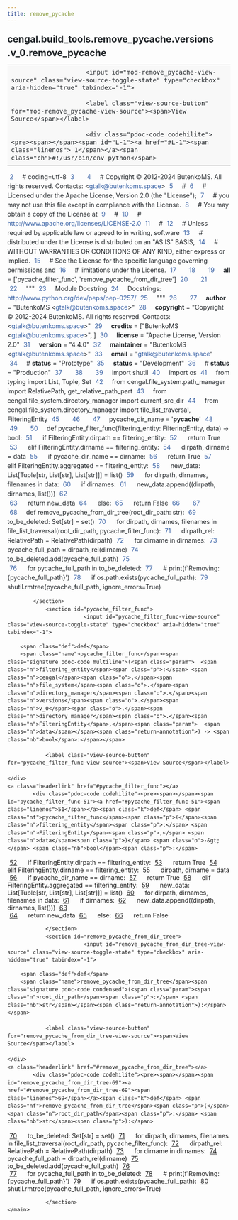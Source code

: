 ```yaml
---
title: remove_pycache
---
```


<div>
    <main class="pdoc">
            <section class="module-info">
                    <h1 class="modulename">
cengal<wbr>.build_tools<wbr>.remove_pycache<wbr>.versions<wbr>.v_0<wbr>.remove_pycache    </h1>

                
                        <input id="mod-remove_pycache-view-source" class="view-source-toggle-state" type="checkbox" aria-hidden="true" tabindex="-1">

                        <label class="view-source-button" for="mod-remove_pycache-view-source"><span>View Source</span></label>

                        <div class="pdoc-code codehilite"><pre><span></span><span id="L-1"><a href="#L-1"><span class="linenos"> 1</span></a><span class="ch">#!/usr/bin/env python</span>
</span><span id="L-2"><a href="#L-2"><span class="linenos"> 2</span></a><span class="c1"># coding=utf-8</span>
</span><span id="L-3"><a href="#L-3"><span class="linenos"> 3</span></a>
</span><span id="L-4"><a href="#L-4"><span class="linenos"> 4</span></a><span class="c1"># Copyright © 2012-2024 ButenkoMS. All rights reserved. Contacts: &lt;gtalk@butenkoms.space&gt;</span>
</span><span id="L-5"><a href="#L-5"><span class="linenos"> 5</span></a><span class="c1"># </span>
</span><span id="L-6"><a href="#L-6"><span class="linenos"> 6</span></a><span class="c1"># Licensed under the Apache License, Version 2.0 (the &quot;License&quot;);</span>
</span><span id="L-7"><a href="#L-7"><span class="linenos"> 7</span></a><span class="c1"># you may not use this file except in compliance with the License.</span>
</span><span id="L-8"><a href="#L-8"><span class="linenos"> 8</span></a><span class="c1"># You may obtain a copy of the License at</span>
</span><span id="L-9"><a href="#L-9"><span class="linenos"> 9</span></a><span class="c1"># </span>
</span><span id="L-10"><a href="#L-10"><span class="linenos">10</span></a><span class="c1">#     http://www.apache.org/licenses/LICENSE-2.0</span>
</span><span id="L-11"><a href="#L-11"><span class="linenos">11</span></a><span class="c1"># </span>
</span><span id="L-12"><a href="#L-12"><span class="linenos">12</span></a><span class="c1"># Unless required by applicable law or agreed to in writing, software</span>
</span><span id="L-13"><a href="#L-13"><span class="linenos">13</span></a><span class="c1"># distributed under the License is distributed on an &quot;AS IS&quot; BASIS,</span>
</span><span id="L-14"><a href="#L-14"><span class="linenos">14</span></a><span class="c1"># WITHOUT WARRANTIES OR CONDITIONS OF ANY KIND, either express or implied.</span>
</span><span id="L-15"><a href="#L-15"><span class="linenos">15</span></a><span class="c1"># See the License for the specific language governing permissions and</span>
</span><span id="L-16"><a href="#L-16"><span class="linenos">16</span></a><span class="c1"># limitations under the License.</span>
</span><span id="L-17"><a href="#L-17"><span class="linenos">17</span></a>
</span><span id="L-18"><a href="#L-18"><span class="linenos">18</span></a>
</span><span id="L-19"><a href="#L-19"><span class="linenos">19</span></a><span class="n">__all__</span> <span class="o">=</span> <span class="p">[</span><span class="s1">&#39;pycache_filter_func&#39;</span><span class="p">,</span> <span class="s1">&#39;remove_pycache_from_dir_tree&#39;</span><span class="p">]</span>
</span><span id="L-20"><a href="#L-20"><span class="linenos">20</span></a>
</span><span id="L-21"><a href="#L-21"><span class="linenos">21</span></a>
</span><span id="L-22"><a href="#L-22"><span class="linenos">22</span></a><span class="sd">&quot;&quot;&quot;</span>
</span><span id="L-23"><a href="#L-23"><span class="linenos">23</span></a><span class="sd">Module Docstring</span>
</span><span id="L-24"><a href="#L-24"><span class="linenos">24</span></a><span class="sd">Docstrings: http://www.python.org/dev/peps/pep-0257/</span>
</span><span id="L-25"><a href="#L-25"><span class="linenos">25</span></a><span class="sd">&quot;&quot;&quot;</span>
</span><span id="L-26"><a href="#L-26"><span class="linenos">26</span></a>
</span><span id="L-27"><a href="#L-27"><span class="linenos">27</span></a><span class="n">__author__</span> <span class="o">=</span> <span class="s2">&quot;ButenkoMS &lt;gtalk@butenkoms.space&gt;&quot;</span>
</span><span id="L-28"><a href="#L-28"><span class="linenos">28</span></a><span class="n">__copyright__</span> <span class="o">=</span> <span class="s2">&quot;Copyright © 2012-2024 ButenkoMS. All rights reserved. Contacts: &lt;gtalk@butenkoms.space&gt;&quot;</span>
</span><span id="L-29"><a href="#L-29"><span class="linenos">29</span></a><span class="n">__credits__</span> <span class="o">=</span> <span class="p">[</span><span class="s2">&quot;ButenkoMS &lt;gtalk@butenkoms.space&gt;&quot;</span><span class="p">,</span> <span class="p">]</span>
</span><span id="L-30"><a href="#L-30"><span class="linenos">30</span></a><span class="n">__license__</span> <span class="o">=</span> <span class="s2">&quot;Apache License, Version 2.0&quot;</span>
</span><span id="L-31"><a href="#L-31"><span class="linenos">31</span></a><span class="n">__version__</span> <span class="o">=</span> <span class="s2">&quot;4.4.0&quot;</span>
</span><span id="L-32"><a href="#L-32"><span class="linenos">32</span></a><span class="n">__maintainer__</span> <span class="o">=</span> <span class="s2">&quot;ButenkoMS &lt;gtalk@butenkoms.space&gt;&quot;</span>
</span><span id="L-33"><a href="#L-33"><span class="linenos">33</span></a><span class="n">__email__</span> <span class="o">=</span> <span class="s2">&quot;gtalk@butenkoms.space&quot;</span>
</span><span id="L-34"><a href="#L-34"><span class="linenos">34</span></a><span class="c1"># __status__ = &quot;Prototype&quot;</span>
</span><span id="L-35"><a href="#L-35"><span class="linenos">35</span></a><span class="n">__status__</span> <span class="o">=</span> <span class="s2">&quot;Development&quot;</span>
</span><span id="L-36"><a href="#L-36"><span class="linenos">36</span></a><span class="c1"># __status__ = &quot;Production&quot;</span>
</span><span id="L-37"><a href="#L-37"><span class="linenos">37</span></a>
</span><span id="L-38"><a href="#L-38"><span class="linenos">38</span></a>
</span><span id="L-39"><a href="#L-39"><span class="linenos">39</span></a><span class="kn">import</span> <span class="nn">shutil</span>
</span><span id="L-40"><a href="#L-40"><span class="linenos">40</span></a><span class="kn">import</span> <span class="nn">os</span>
</span><span id="L-41"><a href="#L-41"><span class="linenos">41</span></a><span class="kn">from</span> <span class="nn">typing</span> <span class="kn">import</span> <span class="n">List</span><span class="p">,</span> <span class="n">Tuple</span><span class="p">,</span> <span class="n">Set</span>
</span><span id="L-42"><a href="#L-42"><span class="linenos">42</span></a><span class="kn">from</span> <span class="nn">cengal.file_system.path_manager</span> <span class="kn">import</span> <span class="n">RelativePath</span><span class="p">,</span> <span class="n">get_relative_path_part</span>
</span><span id="L-43"><a href="#L-43"><span class="linenos">43</span></a><span class="kn">from</span> <span class="nn">cengal.file_system.directory_manager</span> <span class="kn">import</span> <span class="n">current_src_dir</span>
</span><span id="L-44"><a href="#L-44"><span class="linenos">44</span></a><span class="kn">from</span> <span class="nn">cengal.file_system.directory_manager</span> <span class="kn">import</span> <span class="n">file_list_traversal</span><span class="p">,</span> <span class="n">FilteringEntity</span>
</span><span id="L-45"><a href="#L-45"><span class="linenos">45</span></a>
</span><span id="L-46"><a href="#L-46"><span class="linenos">46</span></a>
</span><span id="L-47"><a href="#L-47"><span class="linenos">47</span></a><span class="n">pycache_dir_name</span> <span class="o">=</span> <span class="s1">&#39;__pycache__&#39;</span>
</span><span id="L-48"><a href="#L-48"><span class="linenos">48</span></a>
</span><span id="L-49"><a href="#L-49"><span class="linenos">49</span></a>
</span><span id="L-50"><a href="#L-50"><span class="linenos">50</span></a><span class="k">def</span> <span class="nf">pycache_filter_func</span><span class="p">(</span><span class="n">filtering_entity</span><span class="p">:</span> <span class="n">FilteringEntity</span><span class="p">,</span> <span class="n">data</span><span class="p">)</span> <span class="o">-&gt;</span> <span class="nb">bool</span><span class="p">:</span>
</span><span id="L-51"><a href="#L-51"><span class="linenos">51</span></a>    <span class="k">if</span> <span class="n">FilteringEntity</span><span class="o">.</span><span class="n">dirpath</span> <span class="o">==</span> <span class="n">filtering_entity</span><span class="p">:</span>
</span><span id="L-52"><a href="#L-52"><span class="linenos">52</span></a>        <span class="k">return</span> <span class="kc">True</span>
</span><span id="L-53"><a href="#L-53"><span class="linenos">53</span></a>    <span class="k">elif</span> <span class="n">FilteringEntity</span><span class="o">.</span><span class="n">dirname</span> <span class="o">==</span> <span class="n">filtering_entity</span><span class="p">:</span>
</span><span id="L-54"><a href="#L-54"><span class="linenos">54</span></a>        <span class="n">dirpath</span><span class="p">,</span> <span class="n">dirname</span> <span class="o">=</span> <span class="n">data</span>
</span><span id="L-55"><a href="#L-55"><span class="linenos">55</span></a>        <span class="k">if</span> <span class="n">pycache_dir_name</span> <span class="o">==</span> <span class="n">dirname</span><span class="p">:</span>
</span><span id="L-56"><a href="#L-56"><span class="linenos">56</span></a>            <span class="k">return</span> <span class="kc">True</span>
</span><span id="L-57"><a href="#L-57"><span class="linenos">57</span></a>    <span class="k">elif</span> <span class="n">FilteringEntity</span><span class="o">.</span><span class="n">aggregated</span> <span class="o">==</span> <span class="n">filtering_entity</span><span class="p">:</span>
</span><span id="L-58"><a href="#L-58"><span class="linenos">58</span></a>        <span class="n">new_data</span><span class="p">:</span> <span class="n">List</span><span class="p">[</span><span class="n">Tuple</span><span class="p">[</span><span class="nb">str</span><span class="p">,</span> <span class="n">List</span><span class="p">[</span><span class="nb">str</span><span class="p">],</span> <span class="n">List</span><span class="p">[</span><span class="nb">str</span><span class="p">]]]</span> <span class="o">=</span> <span class="nb">list</span><span class="p">()</span>
</span><span id="L-59"><a href="#L-59"><span class="linenos">59</span></a>        <span class="k">for</span> <span class="n">dirpath</span><span class="p">,</span> <span class="n">dirnames</span><span class="p">,</span> <span class="n">filenames</span> <span class="ow">in</span> <span class="n">data</span><span class="p">:</span>
</span><span id="L-60"><a href="#L-60"><span class="linenos">60</span></a>            <span class="k">if</span> <span class="n">dirnames</span><span class="p">:</span>
</span><span id="L-61"><a href="#L-61"><span class="linenos">61</span></a>                <span class="n">new_data</span><span class="o">.</span><span class="n">append</span><span class="p">((</span><span class="n">dirpath</span><span class="p">,</span> <span class="n">dirnames</span><span class="p">,</span> <span class="nb">list</span><span class="p">()))</span>
</span><span id="L-62"><a href="#L-62"><span class="linenos">62</span></a>        
</span><span id="L-63"><a href="#L-63"><span class="linenos">63</span></a>        <span class="k">return</span> <span class="n">new_data</span>
</span><span id="L-64"><a href="#L-64"><span class="linenos">64</span></a>    <span class="k">else</span><span class="p">:</span>
</span><span id="L-65"><a href="#L-65"><span class="linenos">65</span></a>        <span class="k">return</span> <span class="kc">False</span>
</span><span id="L-66"><a href="#L-66"><span class="linenos">66</span></a>
</span><span id="L-67"><a href="#L-67"><span class="linenos">67</span></a>
</span><span id="L-68"><a href="#L-68"><span class="linenos">68</span></a><span class="k">def</span> <span class="nf">remove_pycache_from_dir_tree</span><span class="p">(</span><span class="n">root_dir_path</span><span class="p">:</span> <span class="nb">str</span><span class="p">):</span>
</span><span id="L-69"><a href="#L-69"><span class="linenos">69</span></a>    <span class="n">to_be_deleted</span><span class="p">:</span> <span class="n">Set</span><span class="p">[</span><span class="nb">str</span><span class="p">]</span> <span class="o">=</span> <span class="nb">set</span><span class="p">()</span>
</span><span id="L-70"><a href="#L-70"><span class="linenos">70</span></a>    <span class="k">for</span> <span class="n">dirpath</span><span class="p">,</span> <span class="n">dirnames</span><span class="p">,</span> <span class="n">filenames</span> <span class="ow">in</span> <span class="n">file_list_traversal</span><span class="p">(</span><span class="n">root_dir_path</span><span class="p">,</span> <span class="n">pycache_filter_func</span><span class="p">):</span>
</span><span id="L-71"><a href="#L-71"><span class="linenos">71</span></a>        <span class="n">dirpath_rel</span><span class="p">:</span> <span class="n">RelativePath</span> <span class="o">=</span> <span class="n">RelativePath</span><span class="p">(</span><span class="n">dirpath</span><span class="p">)</span>
</span><span id="L-72"><a href="#L-72"><span class="linenos">72</span></a>        <span class="k">for</span> <span class="n">dirname</span> <span class="ow">in</span> <span class="n">dirnames</span><span class="p">:</span>
</span><span id="L-73"><a href="#L-73"><span class="linenos">73</span></a>            <span class="n">pycache_full_path</span> <span class="o">=</span> <span class="n">dirpath_rel</span><span class="p">(</span><span class="n">dirname</span><span class="p">)</span>
</span><span id="L-74"><a href="#L-74"><span class="linenos">74</span></a>            <span class="n">to_be_deleted</span><span class="o">.</span><span class="n">add</span><span class="p">(</span><span class="n">pycache_full_path</span><span class="p">)</span>
</span><span id="L-75"><a href="#L-75"><span class="linenos">75</span></a>    
</span><span id="L-76"><a href="#L-76"><span class="linenos">76</span></a>    <span class="k">for</span> <span class="n">pycache_full_path</span> <span class="ow">in</span> <span class="n">to_be_deleted</span><span class="p">:</span>
</span><span id="L-77"><a href="#L-77"><span class="linenos">77</span></a>        <span class="c1"># print(f&#39;Removing: {pycache_full_path}&#39;)</span>
</span><span id="L-78"><a href="#L-78"><span class="linenos">78</span></a>        <span class="k">if</span> <span class="n">os</span><span class="o">.</span><span class="n">path</span><span class="o">.</span><span class="n">exists</span><span class="p">(</span><span class="n">pycache_full_path</span><span class="p">):</span>
</span><span id="L-79"><a href="#L-79"><span class="linenos">79</span></a>            <span class="n">shutil</span><span class="o">.</span><span class="n">rmtree</span><span class="p">(</span><span class="n">pycache_full_path</span><span class="p">,</span> <span class="n">ignore_errors</span><span class="o">=</span><span class="kc">True</span><span class="p">)</span>
</span></pre></div>


            </section>
                <section id="pycache_filter_func">
                            <input id="pycache_filter_func-view-source" class="view-source-toggle-state" type="checkbox" aria-hidden="true" tabindex="-1">
<div class="attr function">
            
        <span class="def">def</span>
        <span class="name">pycache_filter_func</span><span class="signature pdoc-code multiline">(<span class="param">	<span class="n">filtering_entity</span><span class="p">:</span> <span class="n">cengal</span><span class="o">.</span><span class="n">file_system</span><span class="o">.</span><span class="n">directory_manager</span><span class="o">.</span><span class="n">versions</span><span class="o">.</span><span class="n">v_0</span><span class="o">.</span><span class="n">directory_manager</span><span class="o">.</span><span class="n">FilteringEntity</span>,</span><span class="param">	<span class="n">data</span></span><span class="return-annotation">) -> <span class="nb">bool</span>:</span></span>

                <label class="view-source-button" for="pycache_filter_func-view-source"><span>View Source</span></label>

    </div>
    <a class="headerlink" href="#pycache_filter_func"></a>
            <div class="pdoc-code codehilite"><pre><span></span><span id="pycache_filter_func-51"><a href="#pycache_filter_func-51"><span class="linenos">51</span></a><span class="k">def</span> <span class="nf">pycache_filter_func</span><span class="p">(</span><span class="n">filtering_entity</span><span class="p">:</span> <span class="n">FilteringEntity</span><span class="p">,</span> <span class="n">data</span><span class="p">)</span> <span class="o">-&gt;</span> <span class="nb">bool</span><span class="p">:</span>
</span><span id="pycache_filter_func-52"><a href="#pycache_filter_func-52"><span class="linenos">52</span></a>    <span class="k">if</span> <span class="n">FilteringEntity</span><span class="o">.</span><span class="n">dirpath</span> <span class="o">==</span> <span class="n">filtering_entity</span><span class="p">:</span>
</span><span id="pycache_filter_func-53"><a href="#pycache_filter_func-53"><span class="linenos">53</span></a>        <span class="k">return</span> <span class="kc">True</span>
</span><span id="pycache_filter_func-54"><a href="#pycache_filter_func-54"><span class="linenos">54</span></a>    <span class="k">elif</span> <span class="n">FilteringEntity</span><span class="o">.</span><span class="n">dirname</span> <span class="o">==</span> <span class="n">filtering_entity</span><span class="p">:</span>
</span><span id="pycache_filter_func-55"><a href="#pycache_filter_func-55"><span class="linenos">55</span></a>        <span class="n">dirpath</span><span class="p">,</span> <span class="n">dirname</span> <span class="o">=</span> <span class="n">data</span>
</span><span id="pycache_filter_func-56"><a href="#pycache_filter_func-56"><span class="linenos">56</span></a>        <span class="k">if</span> <span class="n">pycache_dir_name</span> <span class="o">==</span> <span class="n">dirname</span><span class="p">:</span>
</span><span id="pycache_filter_func-57"><a href="#pycache_filter_func-57"><span class="linenos">57</span></a>            <span class="k">return</span> <span class="kc">True</span>
</span><span id="pycache_filter_func-58"><a href="#pycache_filter_func-58"><span class="linenos">58</span></a>    <span class="k">elif</span> <span class="n">FilteringEntity</span><span class="o">.</span><span class="n">aggregated</span> <span class="o">==</span> <span class="n">filtering_entity</span><span class="p">:</span>
</span><span id="pycache_filter_func-59"><a href="#pycache_filter_func-59"><span class="linenos">59</span></a>        <span class="n">new_data</span><span class="p">:</span> <span class="n">List</span><span class="p">[</span><span class="n">Tuple</span><span class="p">[</span><span class="nb">str</span><span class="p">,</span> <span class="n">List</span><span class="p">[</span><span class="nb">str</span><span class="p">],</span> <span class="n">List</span><span class="p">[</span><span class="nb">str</span><span class="p">]]]</span> <span class="o">=</span> <span class="nb">list</span><span class="p">()</span>
</span><span id="pycache_filter_func-60"><a href="#pycache_filter_func-60"><span class="linenos">60</span></a>        <span class="k">for</span> <span class="n">dirpath</span><span class="p">,</span> <span class="n">dirnames</span><span class="p">,</span> <span class="n">filenames</span> <span class="ow">in</span> <span class="n">data</span><span class="p">:</span>
</span><span id="pycache_filter_func-61"><a href="#pycache_filter_func-61"><span class="linenos">61</span></a>            <span class="k">if</span> <span class="n">dirnames</span><span class="p">:</span>
</span><span id="pycache_filter_func-62"><a href="#pycache_filter_func-62"><span class="linenos">62</span></a>                <span class="n">new_data</span><span class="o">.</span><span class="n">append</span><span class="p">((</span><span class="n">dirpath</span><span class="p">,</span> <span class="n">dirnames</span><span class="p">,</span> <span class="nb">list</span><span class="p">()))</span>
</span><span id="pycache_filter_func-63"><a href="#pycache_filter_func-63"><span class="linenos">63</span></a>        
</span><span id="pycache_filter_func-64"><a href="#pycache_filter_func-64"><span class="linenos">64</span></a>        <span class="k">return</span> <span class="n">new_data</span>
</span><span id="pycache_filter_func-65"><a href="#pycache_filter_func-65"><span class="linenos">65</span></a>    <span class="k">else</span><span class="p">:</span>
</span><span id="pycache_filter_func-66"><a href="#pycache_filter_func-66"><span class="linenos">66</span></a>        <span class="k">return</span> <span class="kc">False</span>
</span></pre></div>


    

                </section>
                <section id="remove_pycache_from_dir_tree">
                            <input id="remove_pycache_from_dir_tree-view-source" class="view-source-toggle-state" type="checkbox" aria-hidden="true" tabindex="-1">
<div class="attr function">
            
        <span class="def">def</span>
        <span class="name">remove_pycache_from_dir_tree</span><span class="signature pdoc-code condensed">(<span class="param"><span class="n">root_dir_path</span><span class="p">:</span> <span class="nb">str</span></span><span class="return-annotation">):</span></span>

                <label class="view-source-button" for="remove_pycache_from_dir_tree-view-source"><span>View Source</span></label>

    </div>
    <a class="headerlink" href="#remove_pycache_from_dir_tree"></a>
            <div class="pdoc-code codehilite"><pre><span></span><span id="remove_pycache_from_dir_tree-69"><a href="#remove_pycache_from_dir_tree-69"><span class="linenos">69</span></a><span class="k">def</span> <span class="nf">remove_pycache_from_dir_tree</span><span class="p">(</span><span class="n">root_dir_path</span><span class="p">:</span> <span class="nb">str</span><span class="p">):</span>
</span><span id="remove_pycache_from_dir_tree-70"><a href="#remove_pycache_from_dir_tree-70"><span class="linenos">70</span></a>    <span class="n">to_be_deleted</span><span class="p">:</span> <span class="n">Set</span><span class="p">[</span><span class="nb">str</span><span class="p">]</span> <span class="o">=</span> <span class="nb">set</span><span class="p">()</span>
</span><span id="remove_pycache_from_dir_tree-71"><a href="#remove_pycache_from_dir_tree-71"><span class="linenos">71</span></a>    <span class="k">for</span> <span class="n">dirpath</span><span class="p">,</span> <span class="n">dirnames</span><span class="p">,</span> <span class="n">filenames</span> <span class="ow">in</span> <span class="n">file_list_traversal</span><span class="p">(</span><span class="n">root_dir_path</span><span class="p">,</span> <span class="n">pycache_filter_func</span><span class="p">):</span>
</span><span id="remove_pycache_from_dir_tree-72"><a href="#remove_pycache_from_dir_tree-72"><span class="linenos">72</span></a>        <span class="n">dirpath_rel</span><span class="p">:</span> <span class="n">RelativePath</span> <span class="o">=</span> <span class="n">RelativePath</span><span class="p">(</span><span class="n">dirpath</span><span class="p">)</span>
</span><span id="remove_pycache_from_dir_tree-73"><a href="#remove_pycache_from_dir_tree-73"><span class="linenos">73</span></a>        <span class="k">for</span> <span class="n">dirname</span> <span class="ow">in</span> <span class="n">dirnames</span><span class="p">:</span>
</span><span id="remove_pycache_from_dir_tree-74"><a href="#remove_pycache_from_dir_tree-74"><span class="linenos">74</span></a>            <span class="n">pycache_full_path</span> <span class="o">=</span> <span class="n">dirpath_rel</span><span class="p">(</span><span class="n">dirname</span><span class="p">)</span>
</span><span id="remove_pycache_from_dir_tree-75"><a href="#remove_pycache_from_dir_tree-75"><span class="linenos">75</span></a>            <span class="n">to_be_deleted</span><span class="o">.</span><span class="n">add</span><span class="p">(</span><span class="n">pycache_full_path</span><span class="p">)</span>
</span><span id="remove_pycache_from_dir_tree-76"><a href="#remove_pycache_from_dir_tree-76"><span class="linenos">76</span></a>    
</span><span id="remove_pycache_from_dir_tree-77"><a href="#remove_pycache_from_dir_tree-77"><span class="linenos">77</span></a>    <span class="k">for</span> <span class="n">pycache_full_path</span> <span class="ow">in</span> <span class="n">to_be_deleted</span><span class="p">:</span>
</span><span id="remove_pycache_from_dir_tree-78"><a href="#remove_pycache_from_dir_tree-78"><span class="linenos">78</span></a>        <span class="c1"># print(f&#39;Removing: {pycache_full_path}&#39;)</span>
</span><span id="remove_pycache_from_dir_tree-79"><a href="#remove_pycache_from_dir_tree-79"><span class="linenos">79</span></a>        <span class="k">if</span> <span class="n">os</span><span class="o">.</span><span class="n">path</span><span class="o">.</span><span class="n">exists</span><span class="p">(</span><span class="n">pycache_full_path</span><span class="p">):</span>
</span><span id="remove_pycache_from_dir_tree-80"><a href="#remove_pycache_from_dir_tree-80"><span class="linenos">80</span></a>            <span class="n">shutil</span><span class="o">.</span><span class="n">rmtree</span><span class="p">(</span><span class="n">pycache_full_path</span><span class="p">,</span> <span class="n">ignore_errors</span><span class="o">=</span><span class="kc">True</span><span class="p">)</span>
</span></pre></div>


    

                </section>
    </main>


<style>pre{line-height:125%;}span.linenos{color:inherit; background-color:transparent; padding-left:5px; padding-right:20px;}.pdoc-code .hll{background-color:#ffffcc}.pdoc-code{background:#f8f8f8;}.pdoc-code .c{color:#3D7B7B; font-style:italic}.pdoc-code .err{border:1px solid #FF0000}.pdoc-code .k{color:#008000; font-weight:bold}.pdoc-code .o{color:#666666}.pdoc-code .ch{color:#3D7B7B; font-style:italic}.pdoc-code .cm{color:#3D7B7B; font-style:italic}.pdoc-code .cp{color:#9C6500}.pdoc-code .cpf{color:#3D7B7B; font-style:italic}.pdoc-code .c1{color:#3D7B7B; font-style:italic}.pdoc-code .cs{color:#3D7B7B; font-style:italic}.pdoc-code .gd{color:#A00000}.pdoc-code .ge{font-style:italic}.pdoc-code .gr{color:#E40000}.pdoc-code .gh{color:#000080; font-weight:bold}.pdoc-code .gi{color:#008400}.pdoc-code .go{color:#717171}.pdoc-code .gp{color:#000080; font-weight:bold}.pdoc-code .gs{font-weight:bold}.pdoc-code .gu{color:#800080; font-weight:bold}.pdoc-code .gt{color:#0044DD}.pdoc-code .kc{color:#008000; font-weight:bold}.pdoc-code .kd{color:#008000; font-weight:bold}.pdoc-code .kn{color:#008000; font-weight:bold}.pdoc-code .kp{color:#008000}.pdoc-code .kr{color:#008000; font-weight:bold}.pdoc-code .kt{color:#B00040}.pdoc-code .m{color:#666666}.pdoc-code .s{color:#BA2121}.pdoc-code .na{color:#687822}.pdoc-code .nb{color:#008000}.pdoc-code .nc{color:#0000FF; font-weight:bold}.pdoc-code .no{color:#880000}.pdoc-code .nd{color:#AA22FF}.pdoc-code .ni{color:#717171; font-weight:bold}.pdoc-code .ne{color:#CB3F38; font-weight:bold}.pdoc-code .nf{color:#0000FF}.pdoc-code .nl{color:#767600}.pdoc-code .nn{color:#0000FF; font-weight:bold}.pdoc-code .nt{color:#008000; font-weight:bold}.pdoc-code .nv{color:#19177C}.pdoc-code .ow{color:#AA22FF; font-weight:bold}.pdoc-code .w{color:#bbbbbb}.pdoc-code .mb{color:#666666}.pdoc-code .mf{color:#666666}.pdoc-code .mh{color:#666666}.pdoc-code .mi{color:#666666}.pdoc-code .mo{color:#666666}.pdoc-code .sa{color:#BA2121}.pdoc-code .sb{color:#BA2121}.pdoc-code .sc{color:#BA2121}.pdoc-code .dl{color:#BA2121}.pdoc-code .sd{color:#BA2121; font-style:italic}.pdoc-code .s2{color:#BA2121}.pdoc-code .se{color:#AA5D1F; font-weight:bold}.pdoc-code .sh{color:#BA2121}.pdoc-code .si{color:#A45A77; font-weight:bold}.pdoc-code .sx{color:#008000}.pdoc-code .sr{color:#A45A77}.pdoc-code .s1{color:#BA2121}.pdoc-code .ss{color:#19177C}.pdoc-code .bp{color:#008000}.pdoc-code .fm{color:#0000FF}.pdoc-code .vc{color:#19177C}.pdoc-code .vg{color:#19177C}.pdoc-code .vi{color:#19177C}.pdoc-code .vm{color:#19177C}.pdoc-code .il{color:#666666}</style>
<style>:root{--pdoc-background:#fff;}.pdoc{--text:#212529;--muted:#6c757d;--link:#3660a5;--link-hover:#1659c5;--code:#f8f8f8;--active:#fff598;--accent:#eee;--accent2:#c1c1c1;--nav-hover:rgba(255, 255, 255, 0.5);--name:#0066BB;--def:#008800;--annotation:#007020;}</style>
<style>.pdoc{color:var(--text);box-sizing:border-box;line-height:1.5;background:none;}.pdoc .pdoc-button{cursor:pointer;display:inline-block;border:solid black 1px;border-radius:2px;font-size:.75rem;padding:calc(0.5em - 1px) 1em;transition:100ms all;}.pdoc .pdoc-alert{padding:1rem 1rem 1rem calc(1.5rem + 24px);border:1px solid transparent;border-radius:.25rem;background-repeat:no-repeat;background-position:1rem center;margin-bottom:1rem;}.pdoc .pdoc-alert > *:last-child{margin-bottom:0;}.pdoc .pdoc-alert-note {color:#084298;background-color:#cfe2ff;border-color:#b6d4fe;background-image:url("data:image/svg+xml,%3Csvg%20xmlns%3D%22http%3A//www.w3.org/2000/svg%22%20width%3D%2224%22%20height%3D%2224%22%20fill%3D%22%23084298%22%20viewBox%3D%220%200%2016%2016%22%3E%3Cpath%20d%3D%22M8%2016A8%208%200%201%200%208%200a8%208%200%200%200%200%2016zm.93-9.412-1%204.705c-.07.34.029.533.304.533.194%200%20.487-.07.686-.246l-.088.416c-.287.346-.92.598-1.465.598-.703%200-1.002-.422-.808-1.319l.738-3.468c.064-.293.006-.399-.287-.47l-.451-.081.082-.381%202.29-.287zM8%205.5a1%201%200%201%201%200-2%201%201%200%200%201%200%202z%22/%3E%3C/svg%3E");}.pdoc .pdoc-alert-warning{color:#664d03;background-color:#fff3cd;border-color:#ffecb5;background-image:url("data:image/svg+xml,%3Csvg%20xmlns%3D%22http%3A//www.w3.org/2000/svg%22%20width%3D%2224%22%20height%3D%2224%22%20fill%3D%22%23664d03%22%20viewBox%3D%220%200%2016%2016%22%3E%3Cpath%20d%3D%22M8.982%201.566a1.13%201.13%200%200%200-1.96%200L.165%2013.233c-.457.778.091%201.767.98%201.767h13.713c.889%200%201.438-.99.98-1.767L8.982%201.566zM8%205c.535%200%20.954.462.9.995l-.35%203.507a.552.552%200%200%201-1.1%200L7.1%205.995A.905.905%200%200%201%208%205zm.002%206a1%201%200%201%201%200%202%201%201%200%200%201%200-2z%22/%3E%3C/svg%3E");}.pdoc .pdoc-alert-danger{color:#842029;background-color:#f8d7da;border-color:#f5c2c7;background-image:url("data:image/svg+xml,%3Csvg%20xmlns%3D%22http%3A//www.w3.org/2000/svg%22%20width%3D%2224%22%20height%3D%2224%22%20fill%3D%22%23842029%22%20viewBox%3D%220%200%2016%2016%22%3E%3Cpath%20d%3D%22M5.52.359A.5.5%200%200%201%206%200h4a.5.5%200%200%201%20.474.658L8.694%206H12.5a.5.5%200%200%201%20.395.807l-7%209a.5.5%200%200%201-.873-.454L6.823%209.5H3.5a.5.5%200%200%201-.48-.641l2.5-8.5z%22/%3E%3C/svg%3E");}.pdoc .visually-hidden{position:absolute !important;width:1px !important;height:1px !important;padding:0 !important;margin:-1px !important;overflow:hidden !important;clip:rect(0, 0, 0, 0) !important;white-space:nowrap !important;border:0 !important;}.pdoc h1, .pdoc h2, .pdoc h3{font-weight:300;margin:.3em 0;padding:.2em 0;}.pdoc > section:not(.module-info) h1{font-size:1.5rem;font-weight:500;}.pdoc > section:not(.module-info) h2{font-size:1.4rem;font-weight:500;}.pdoc > section:not(.module-info) h3{font-size:1.3rem;font-weight:500;}.pdoc > section:not(.module-info) h4{font-size:1.2rem;}.pdoc > section:not(.module-info) h5{font-size:1.1rem;}.pdoc a{text-decoration:none;color:var(--link);}.pdoc a:hover{color:var(--link-hover);}.pdoc blockquote{margin-left:2rem;}.pdoc pre{border-top:1px solid var(--accent2);border-bottom:1px solid var(--accent2);margin-top:0;margin-bottom:1em;padding:.5rem 0 .5rem .5rem;overflow-x:auto;background-color:var(--code);}.pdoc code{color:var(--text);padding:.2em .4em;margin:0;font-size:85%;background-color:var(--accent);border-radius:6px;}.pdoc a > code{color:inherit;}.pdoc pre > code{display:inline-block;font-size:inherit;background:none;border:none;padding:0;}.pdoc > section:not(.module-info){margin-bottom:1.5rem;}.pdoc .modulename{margin-top:0;font-weight:bold;}.pdoc .modulename a{color:var(--link);transition:100ms all;}.pdoc .git-button{float:right;border:solid var(--link) 1px;}.pdoc .git-button:hover{background-color:var(--link);color:var(--pdoc-background);}.view-source-toggle-state,.view-source-toggle-state ~ .pdoc-code{display:none;}.view-source-toggle-state:checked ~ .pdoc-code{display:block;}.view-source-button{display:inline-block;float:right;font-size:.75rem;line-height:1.5rem;color:var(--muted);padding:0 .4rem 0 1.3rem;cursor:pointer;text-indent:-2px;}.view-source-button > span{visibility:hidden;}.module-info .view-source-button{float:none;display:flex;justify-content:flex-end;margin:-1.2rem .4rem -.2rem 0;}.view-source-button::before{position:absolute;content:"View Source";display:list-item;list-style-type:disclosure-closed;}.view-source-toggle-state:checked ~ .attr .view-source-button::before,.view-source-toggle-state:checked ~ .view-source-button::before{list-style-type:disclosure-open;}.pdoc .docstring{margin-bottom:1.5rem;}.pdoc section:not(.module-info) .docstring{margin-left:clamp(0rem, 5vw - 2rem, 1rem);}.pdoc .docstring .pdoc-code{margin-left:1em;margin-right:1em;}.pdoc h1:target,.pdoc h2:target,.pdoc h3:target,.pdoc h4:target,.pdoc h5:target,.pdoc h6:target,.pdoc .pdoc-code > pre > span:target{background-color:var(--active);box-shadow:-1rem 0 0 0 var(--active);}.pdoc .pdoc-code > pre > span:target{display:block;}.pdoc div:target > .attr,.pdoc section:target > .attr,.pdoc dd:target > a{background-color:var(--active);}.pdoc *{scroll-margin:2rem;}.pdoc .pdoc-code .linenos{user-select:none;}.pdoc .attr:hover{filter:contrast(0.95);}.pdoc section, .pdoc .classattr{position:relative;}.pdoc .headerlink{--width:clamp(1rem, 3vw, 2rem);position:absolute;top:0;left:calc(0rem - var(--width));transition:all 100ms ease-in-out;opacity:0;}.pdoc .headerlink::before{content:"#";display:block;text-align:center;width:var(--width);height:2.3rem;line-height:2.3rem;font-size:1.5rem;}.pdoc .attr:hover ~ .headerlink,.pdoc *:target > .headerlink,.pdoc .headerlink:hover{opacity:1;}.pdoc .attr{display:block;margin:.5rem 0 .5rem;padding:.4rem .4rem .4rem 1rem;background-color:var(--accent);overflow-x:auto;}.pdoc .classattr{margin-left:2rem;}.pdoc .name{color:var(--name);font-weight:bold;}.pdoc .def{color:var(--def);font-weight:bold;}.pdoc .signature{background-color:transparent;}.pdoc .param, .pdoc .return-annotation{white-space:pre;}.pdoc .signature.multiline .param{display:block;}.pdoc .signature.condensed .param{display:inline-block;}.pdoc .annotation{color:var(--annotation);}.pdoc .view-value-toggle-state,.pdoc .view-value-toggle-state ~ .default_value{display:none;}.pdoc .view-value-toggle-state:checked ~ .default_value{display:inherit;}.pdoc .view-value-button{font-size:.5rem;vertical-align:middle;border-style:dashed;margin-top:-0.1rem;}.pdoc .view-value-button:hover{background:white;}.pdoc .view-value-button::before{content:"show";text-align:center;width:2.2em;display:inline-block;}.pdoc .view-value-toggle-state:checked ~ .view-value-button::before{content:"hide";}.pdoc .inherited{margin-left:2rem;}.pdoc .inherited dt{font-weight:700;}.pdoc .inherited dt, .pdoc .inherited dd{display:inline;margin-left:0;margin-bottom:.5rem;}.pdoc .inherited dd:not(:last-child):after{content:", ";}.pdoc .inherited .class:before{content:"class ";}.pdoc .inherited .function a:after{content:"()";}.pdoc .search-result .docstring{overflow:auto;max-height:25vh;}.pdoc .search-result.focused > .attr{background-color:var(--active);}.pdoc .attribution{margin-top:2rem;display:block;opacity:0.5;transition:all 200ms;filter:grayscale(100%);}.pdoc .attribution:hover{opacity:1;filter:grayscale(0%);}.pdoc .attribution img{margin-left:5px;height:35px;vertical-align:middle;width:70px;transition:all 200ms;}.pdoc table{display:block;width:max-content;max-width:100%;overflow:auto;margin-bottom:1rem;}.pdoc table th{font-weight:600;}.pdoc table th, .pdoc table td{padding:6px 13px;border:1px solid var(--accent2);}</style></div>